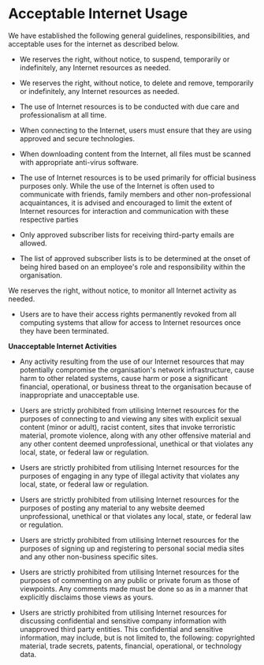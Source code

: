 # Acceptable Internet Usage

We have established the following general guidelines, responsibilities, and acceptable uses for the internet as described below.  

  

- We reserves the right, without notice, to suspend, temporarily or indefinitely, any Internet resources as needed.
    
- We reserves the right, without notice, to delete and remove, temporarily or indefinitely, any Internet resources as needed.
    
- The use of Internet resources is to be conducted with due care and professionalism at all time.
    
- When connecting to the Internet, users must ensure that they are using approved and secure technologies.
    
- When downloading content from the Internet, all files must be scanned with appropriate anti-virus software.
    
- The use of Internet resources is to be used primarily for official business purposes only. While the use of the Internet is often used to communicate with friends, family members and other non-professional acquaintances, it is advised and encouraged to limit the extent of Internet resources for interaction and communication with these respective parties
    
- Only approved subscriber lists for receiving third-party emails are allowed.
    
- The list of approved subscriber lists is to be determined at the onset of being hired based on an employee's role and responsibility within the organisation.
    

We reserves the right, without notice, to monitor all Internet activity as needed.

- Users are to have their access rights permanently revoked from all computing systems that allow for access to Internet resources once they have been terminated.
    

  
**Unacceptable Internet Activities**

- Any activity resulting from the use of our Internet resources that may potentially compromise the organisation's network infrastructure, cause harm to other related systems, cause harm or pose a significant financial, operational, or business threat to the organisation because of inappropriate and unacceptable use.
    
- Users are strictly prohibited from utilising Internet resources for the purposes of connecting to and viewing any sites with explicit sexual content (minor or adult), racist content, sites that invoke terroristic material, promote violence, along with any other offensive material and any other content deemed unprofessional, unethical or that violates any local, state, or federal law or regulation.
    
- Users are strictly prohibited from utilising Internet resources for the purposes of engaging in any type of illegal activity that violates any local, state, or federal law or regulation.
    
- Users are strictly prohibited from utilising Internet resources for the purposes of posting any material to any website deemed unprofessional, unethical or that violates any local, state, or federal law or regulation.
    
- Users are strictly prohibited from utilising Internet resources for the purposes of signing up and registering to personal social media sites and any other non-business specific sites.
    

- Users are strictly prohibited from utilising Internet resources for the purposes of commenting on any public or private forum as those of viewpoints. Any comments made must be done so as in a manner that explicitly disclaims those views as yours.
    
- Users are strictly prohibited from utilising Internet resources for discussing confidential and sensitive company information with unapproved third party entities. This confidential and sensitive information, may include, but is not limited to, the following: copyrighted material, trade secrets, patents, financial, operational, or technology data.